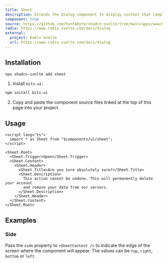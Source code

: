 ```yaml
---
title: Sheet
description: Extends the Dialog component to display content that complements the main content of the screen.
component: true
source: https://github.com/huntabyte/shadcn-svelte/tree/main/apps/www/src/lib/components/ui/sheet
radix: https://www.radix-svelte.com/docs/dialog
external:
  project: Radix Svelte
  url: https://www.radix-svelte.com/docs/dialog
---
```


<script>
  import { ComponentPreview, ManualInstall } from '$lib/components/docs';
</script>

<ComponentPreview name="sheet-demo">

<div />

</ComponentPreview>

## Installation

```bash
npx shadcn-svelte add sheet
```

<ManualInstall>

1. Install `bits-ui`:

```bash
npm install bits-ui
```

2. Copy and paste the component source files linked at the top of this page into your project.

</ManualInstall>

## Usage

```svelte
<script lang="ts">
  import * as Sheet from "$components/ui/sheet";
</script>

<Sheet.Root>
  <Sheet.Trigger>Open</Sheet.Trigger>
  <Sheet.Content>
    <Sheet.Header>
      <Sheet.Title>Are you sure absolutely sure?</Sheet.Title>
      <Sheet.Description>
        This action cannot be undone. This will permanently delete your account
        and remove your data from our servers.
      </Sheet.Description>
    </Sheet.Header>
  </Sheet.Content>
</Sheet.Root>
```

## Examples

### Side

Pass the `side` property to `<SheetContent />` to indicate the edge of the screen where the component will appear. The values can be `top`, `right`, `bottom` or `left`.

<ComponentPreview name="sheet-side">

<div />

</ComponentPreview>
